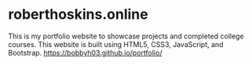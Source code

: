 # roberthoskins.online
This is my portfolio website to showcase projects and completed college courses.
This website is built using HTML5, CSS3, JavaScript, and Bootstrap.
https://bobbyh03.github.io/portfolio/
